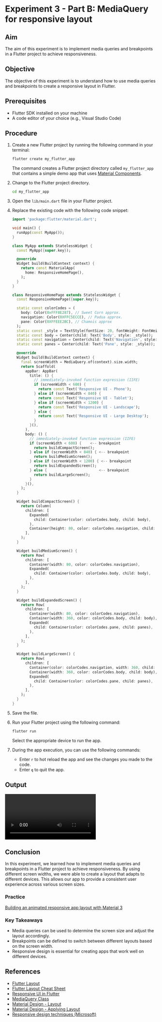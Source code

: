 # Experiment 3 - Part B:  **MediaQuery for responsive layout**
## Aim

The aim of this experiment is to implement media queries and breakpoints in a Flutter project to achieve responsiveness.

## Objective

The objective of this experiment is to understand how to use media queries and breakpoints to create a responsive layout in Flutter.

## Prerequisites
- Flutter SDK installed on your machine
- A code editor of your choice (e.g., Visual Studio Code)

## Procedure

1. Create a new Flutter project by running the following command in your terminal:
    ```cmd
    flutter create my_flutter_app
    ```
    The command creates a Flutter project directory called `my_flutter_app` that contains a simple demo app that uses [Material Components](https://m3.material.io/components).

2. Change to the Flutter project directory.
    ```cmd
    cd my_flutter_app
    ```
3. Open the `lib/main.dart` file in your Flutter project.

4. Replace the existing code with the following code snippet:
    
    ```dart
    import 'package:flutter/material.dart';

    void main() {
      runApp(const MyApp());
    }

    class MyApp extends StatelessWidget {
      const MyApp({super.key});

      @override
      Widget build(BuildContext context) {
        return const MaterialApp(
          home: ResponsiveHomePage(),
        );
      }
    }

    class ResponsiveHomePage extends StatelessWidget {
      const ResponsiveHomePage({super.key});

      static const colorCodes = (
        body: Color(0xFFF8E287), // Sweet Corn approx.
        navigation: Color(0XFFC5ECCE), // Padua approx.
        pane: Color(0XFFEEE2BC), // Chamois approx
      );
      static const _style = TextStyle(fontSize: 20, fontWeight: FontWeight.bold);
      static const body = Center(child: Text('Body', style: _style));
      static const navigation = Center(child: Text('Navigation', style: _style));
      static const panes = Center(child: Text('Pane', style: _style));

      @override
      Widget build(BuildContext context) {
        final screenWidth = MediaQuery.of(context).size.width;
        return Scaffold(
          appBar: AppBar(
            title: () {
              // immediately-invoked function expression (IIFE)
              if (screenWidth < 600) {
                return const Text('Responsive UI - Phone');
              } else if (screenWidth < 840) {
                return const Text('Responsive UI - Tablet');
              } else if (screenWidth < 1200) {
                return const Text('Responsive UI - Landscape');
              } else {
                return const Text('Responsive UI - Large Desktop');
              }
            }(),
          ),
          body: () {
            // immediately-invoked function expression (IIFE)
            if (screenWidth < 600) {    <-- breakpoint
              return buildCompactScreen();
            } else if (screenWidth < 840) { <-- breakpoint
              return buildMediumScreen();
            } else if (screenWidth < 1200) { <-- breakpoint
              return buildExpandedScreen();
            } else {                        <-- breakpoint
              return buildLargeScreen();
            }
          }(),
        );
      }

      Widget buildCompactScreen() {
        return Column(
          children: [
            Expanded(
              child: Container(color: colorCodes.body, child: body),
            ),
            Container(height: 80, color: colorCodes.navigation, child: navigation),
          ],
        );
      }

      Widget buildMediumScreen() {
        return Row(
          children: [
            Container(width: 80, color: colorCodes.navigation),
            Expanded(
              child: Container(color: colorCodes.body, child: body),
            ),
          ],
        );
      }

      Widget buildExpandedScreen() {
        return Row(
          children: [
            Container(width: 80, color: colorCodes.navigation),
            Container(width: 360, color: colorCodes.body, child: body),
            Expanded(
              child: Container(color: colorCodes.pane, child: panes),
            ),
          ],
        );
      }

      Widget buildLargeScreen() {
        return Row(
          children: [
            Container(color: colorCodes.navigation, width: 360, child: navigation),
            Container(width: 360, color: colorCodes.body, child: body),
            Expanded(
              child: Container(color: colorCodes.pane, child: panes),
            ),
          ],
        );
      }
    }
    ```

5. Save the file.

6. Run your Flutter project using the following command:
    ```cmd
    flutter run
    ```
    Select the appropriate device to run the app.

7. During the app execution, you can use the following commands:
    - Enter `r` to hot reload the app and see the changes you made to the code.
    - Enter `q` to quit the app.

## Output
<video controls src="exp_3_b_output.mp4" title="exp_3_b_output"></video>


## Conclusion

In this experiment, we learned how to implement media queries and breakpoints in a Flutter project to achieve responsiveness. By using different screen widths, we were able to create a layout that adapts to different devices. This allows our app to provide a consistent user experience across various screen sizes.

### Practice
[Building an animated responsive app layout with Material 3](https://codelabs.developers.google.com/codelabs/flutter-animated-responsive-layout)

### Key Takeaways
- Media queries can be used to determine the screen size and adjust the layout accordingly.
- Breakpoints can be defined to switch between different layouts based on the screen width.
- Responsive design is essential for creating apps that work well on different devices.

## References
- [Flutter Layout](https://docs.flutter.dev/ui/layout)
- [Flutter Layout Cheat Sheet](https://medium.com/flutter-community/flutter-layout-cheat-sheet-5363348d037e)
- [Responsive UI in Flutter](https://flutter.dev/docs/development/ui/layout/responsive)
- [MediaQuery Class](https://api.flutter.dev/flutter/widgets/MediaQuery-class.html)
- [Material Design - Layout](https://m3.material.io/foundations/layout/understanding-layout/parts-of-layout)
- [Material Design - Applying Layout](https://m3.material.io/foundations/layout/applying-layout/window-size-classes)
- [Responsive design techniques (Microsoft)](https://docs.microsoft.com/en-us/windows/uwp/design/layout/responsive-design)
